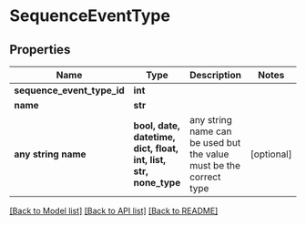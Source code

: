 # SequenceEventType


## Properties
Name | Type | Description | Notes
------------ | ------------- | ------------- | -------------
**sequence_event_type_id** | **int** |  | 
**name** | **str** |  | 
**any string name** | **bool, date, datetime, dict, float, int, list, str, none_type** | any string name can be used but the value must be the correct type | [optional]

[[Back to Model list]](../README.md#documentation-for-models) [[Back to API list]](../README.md#documentation-for-api-endpoints) [[Back to README]](../README.md)


